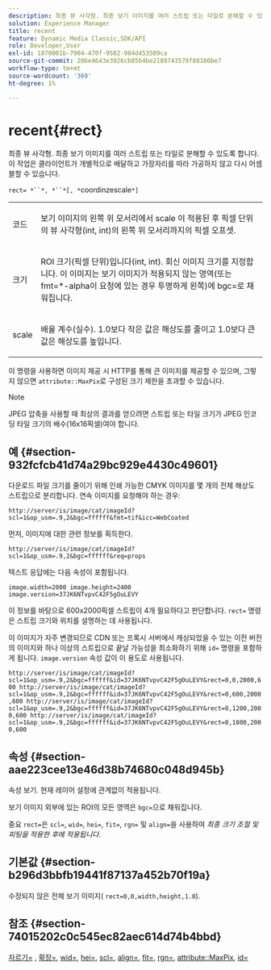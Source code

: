 ```yaml
---
description: 최종 뷰 사각형. 최종 보기 이미지를 여러 스트립 또는 타일로 분해할 수 있도록 합니다. 이 작업은 클라이언트가 개별적으로 배달하고 가장자리를 따라 가공하지 않고 다시 어셈블할 수 있습니다.
solution: Experience Manager
title: recent
feature: Dynamic Media Classic,SDK/API
role: Developer,User
exl-id: 1870001b-7904-470f-9582-984d453509ca
source-git-commit: 206e4643e3926cb85b4be2189743578f88180be7
workflow-type: tm+mt
source-wordcount: '369'
ht-degree: 1%

---
```


# recent{#rect}

최종 뷰 사각형. 최종 보기 이미지를 여러 스트립 또는 타일로 분해할 수 있도록 합니다. 이 작업은 클라이언트가 개별적으로 배달하고 가장자리를 따라 가공하지 않고 다시 어셈블할 수 있습니다.

`rect= *``*, *``*[, *`coordinzescale`*]`

<table id="simpletable_69D112F85FA24EFCA727B398DC8ED699"> 
 <tr class="strow"> 
  <td class="stentry"> <p><span class="varname"> 코드</span> </p> </td> 
  <td class="stentry"> <p>보기 이미지의 왼쪽 위 모서리에서 <span class="varname"> scale</span> 이 적용된 후 픽셀 단위의 뷰 사각형(int, int)의 왼쪽 위 모서리까지의 픽셀 오프셋. </p></td> 
 </tr> 
 <tr class="strow"> 
  <td class="stentry"> <p><span class="varname"> 크기</span> </p></td> 
  <td class="stentry"> <p>ROI 크기(픽셀 단위)입니다(int, int). 회신 이미지 크기를 지정합니다. 이 이미지는 보기 이미지가 적용되지 않는 영역(또는 <span class="codeph"> fmt=*-alpha</span>이 요청에 있는 경우 투명하게 왼쪽)에 <span class="codeph"> bgc=</span>로 채워집니다. </p></td> 
 </tr> 
 <tr class="strow"> 
  <td class="stentry"> <p><span class="varname"> scale</span> </p></td> 
  <td class="stentry"> <p>배율 계수(실수). 1.0보다 작은 값은 해상도를 줄이고 1.0보다 큰 값은 해상도를 높입니다. </p></td> 
 </tr> 
</table>

이 명령을 사용하면 이미지 제공 시 HTTP를 통해 큰 이미지를 제공할 수 있으며, 그렇지 않으면 `attribute::MaxPix`로 구성된 크기 제한을 초과할 수 있습니다.

>[!NOTE]
>
>JPEG 압축을 사용할 때 최상의 결과를 얻으려면 스트립 또는 타일 크기가 JPEG 인코딩 타일 크기의 배수(16x16픽셀)여야 합니다.

## 예 {#section-932fcfcb41d74a29bc929e4430c49601}

다운로드 파일 크기를 줄이기 위해 인쇄 가능한 CMYK 이미지를 몇 개의 전체 해상도 스트립으로 분리합니다. 연속 이미지를 요청해야 하는 경우:

`http://server/is/image/cat/imageId?scl=1&op_usm=.9,2&bgc=ffffff&fmt=tif&icc=WebCoated`

먼저, 이미지에 대한 관련 정보를 획득한다.

`http://server/is/image/cat/imageId?scl=1&op_usm=.9,2&bgc=ffffff&req=props`

텍스트 응답에는 다음 속성이 포함됩니다.

`image.width=2000 image.height=2400 image.version=37JK6NTvpvC42F5gOuLEVY`

이 정보를 바탕으로 600x2000픽셀 스트립이 4개 필요하다고 판단합니다. `rect=` 명령은 스트립 크기와 위치를 설명하는 데 사용됩니다.

이 이미지가 자주 변경되므로 CDN 또는 프록시 서버에서 캐싱되었을 수 있는 이전 버전의 이미지와 하나 이상의 스트립으로 끝날 가능성을 최소화하기 위해 `id=` 명령을 포함하게 됩니다. `image.version` 속성 값이 이 용도로 사용됩니다.

`http://server/is/image/cat/imageId?scl=1&op_usm=.9,2&bgc=ffffff&id=37JK6NTvpvC42F5gOuLEVY&rect=0,0,2000,600 http://server/is/image/cat/imageId?scl=1&op_usm=.9,2&bgc=ffffff&id=37JK6NTvpvC42F5gOuLEVY&rect=0,600,2000,600 http://server/is/image/cat/imageId?scl=1&op_usm=.9,2&bgc=ffffff&id=37JK6NTvpvC42F5gOuLEVY&rect=0,1200,2000,600 http://server/is/image/cat/imageId?scl=1&op_usm=.9,2&bgc=ffffff&id=37JK6NTvpvC42F5gOuLEVY&rect=0,1800,2000,600`

## 속성 {#section-aae223cee13e46d38b74680c048d945b}

속성 보기. 현재 레이어 설정에 관계없이 적용됩니다.

보기 이미지 외부에 있는 ROI의 모든 영역은 `bgc=`으로 채워집니다.

중요 `rect=`은 `scl=`, `wid=`, `hei=`, `fit=`, `rgn=` 및 `align=`을 사용하여 *최종 크기 조절 및 피팅을 적용한 후에 적용됩니다.*

## 기본값 {#section-b296d3bbfb19441f87137a452b70f19a}

수정되지 않은 전체 보기 이미지( `rect=0,0,width,height,1.0`).

## 참조 {#section-74015202c0c545ec82aec614d74b4bbd}

[자르기=](../../../../../is-api/http-ref/image-serving-api-ref/c-http-protocol-reference/c-command-reference/r-crop.md#reference-6fd0f6399966446ab4425ce050572eab) ,  [확장=](../../../../../is-api/http-ref/image-serving-api-ref/c-http-protocol-reference/c-command-reference/r-extend.md#reference-7e9156beb285459d830e2d56782a74ac),  [wid=](../../../../../is-api/http-ref/image-serving-api-ref/c-http-protocol-reference/c-command-reference/r-is-http-wid.md#reference-bfeadcb67bf4485f851eb21345527e47),  [hei=](../../../../../is-api/http-ref/image-serving-api-ref/c-http-protocol-reference/c-command-reference/r-is-http-hei.md#reference-6d6f556ccc0e4b98a815e8a5c1944a96),  [scl=](../../../../../is-api/http-ref/image-serving-api-ref/c-http-protocol-reference/c-command-reference/r-scl.md#reference-b2a74e493d0d407e98fe350551ba3fcc),  [align=](../../../../../is-api/http-ref/image-serving-api-ref/c-http-protocol-reference/c-command-reference/r-align.md#reference-b7d6b87c75124d78884f916dd6544bc7),  [fit=](../../../../../is-api/http-ref/image-serving-api-ref/c-http-protocol-reference/c-command-reference/r-fit.md#reference-f11bff6d93d143d6b135de3a923bc989),  [rgn=](../../../../../is-api/http-ref/image-serving-api-ref/c-http-protocol-reference/c-command-reference/r-rgn.md#reference-daa9b80e0d8c4b1aa67d116b578d592f),  [attribute::MaxPix](../../../../../is-api/image-catalog/image-serving-api-ref/c-image-catalog-reference/c-attributes-reference/r-maxpix.md#reference-e167d396ac794079ba8b5e6eb16eeda5),  [id=](../../../../../is-api/http-ref/image-serving-api-ref/c-http-protocol-reference/c-command-reference/r-id.md#reference-60661184deb3420998779724244fcfa0)
